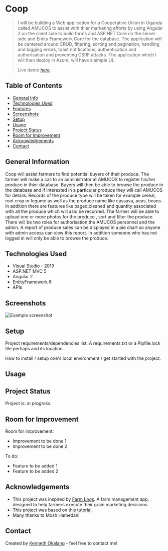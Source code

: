 # Coop
> I will be building a Web application for a Cooperative Union in Uganda called AMUCOS to assist with thier marketing efforts by using Angular 2 on the client side
> to build forms and 
> ASP.NET Core on the server side and Entity Framework Core for the database. The application will be centered around CRUD, filtering, sorting and pagination, handling and logging errors,
> toast notifications, authentication and authorisation and preventing CSRF attacks. The application which I will then deploy in Azure, will have a simple UI.
> 
> Live demo [_here_](https://www.example.com). <!-- If you have the project hosted somewhere, include the link here. -->

## Table of Contents
* [General Info](#general-information)
* [Technologies Used](#technologies-used)
* [Features](#features)
* [Screenshots](#screenshots)
* [Setup](#setup)
* [Usage](#usage)
* [Project Status](#project-status)
* [Room for Improvement](#room-for-improvement)
* [Acknowledgements](#acknowledgements)
* [Contact](#contact)
<!-- * [License](#license) -->


## General Information
 Coop will assist farmers to find potential buyers of their produce. The farmer will make a call to an administrator at AMUCOS to register
 his/her produce in thier database. Buyers will then be able to browse the produce in the database and if interested in a particular produce they will 
 call AMUCOS for details. Records of the produce type will be taken for example cereal, root crop or legume as well as 
 the produce name like cassava, peas, beans. In addition there are features like baged,cleaned and quantity
 associated with all the produce which will aslo be recorded. The farmer will be able to upload one or more photos for the produce , sort and filter the produce.
 There will be two roles for authorisation,the AMUCOS personnel
 and the admin. A report of produce sales can be displayed in a pie chart so anyone with admin access can view this report. In addition someone who has not logged in will only be able to browse the produce.



## Technologies Used
- Visual Studio - 2019
- ASP.NET MVC 5 
- Angular 2
- EntityFramework 6
- APIs

## Screenshots
![Example screenshot](./img/screenshot.png)
<!-- If you have screenshots you'd like to share, include them here. -->


## Setup
Project requirements/dependencies list. A requirements.txt or a Pipfile.lock file perhaps and its location.

How to install / setup one's local environment / get started with the project.


## Usage



## Project Status
Project is: _in progress_.


## Room for Improvement


Room for improvement:
- Improvement to be done 1
- Improvement to be done 2

To do:
- Feature to be added 1
- Feature to be added 2


## Acknowledgements

- This project was inspired by [Farm Logs](https://farmlogs.com/). A farm management app, designed to help farmers execute their grain marketing decisions.
- This project was based on [this tutorial](https://www.udemy.com/course/aspnet-core-angular/).
- Many thanks to Mosh Hamedani


## Contact
Created by [Kenneth Okalang](https://okalangkenneth.com) - feel free to contact me!


<!-- Optional -->
<!-- ## License -->
<!-- This project is open source and available under the [... License](). -->

<!-- You don't have to include all sections - just the one's relevant to your project -->
